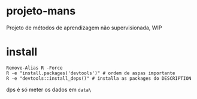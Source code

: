 # projeto-mans
Projeto de métodos de aprendizagem não supervisionada, WIP

# install
```pwsh
Remove-Alias R -Force
R -e "install.packages('devtools')" # ordem de aspas importante
R -e "devtools::install_deps()" # installa as packages do DESCRIPTION
```

dps é só meter os dados em `data\`
